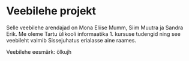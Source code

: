 # Veebilehe projekt

Selle veebilehe arendajad on Mona Eliise Mumm, Siim Muutra ja Sandra Erik. Me oleme Tartu ülikooli informaatika 1. kursuse tudengid ning see veebileht valmib Sissejuhatus erialasse aine raames.

Veebilehe eesmärk: 
ölkujh